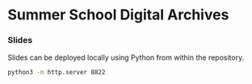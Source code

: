 # Summer School Digital Archives

### Slides

Slides can be deployed locally using Python from within the repository.

```sh
python3 -m http.server 8822
```
